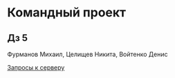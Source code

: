 # Командный проект

## Дз 5

Фурманов Михаил, Целищев Никита, Войтенко Денис

[Запросы к серверу](https://www.postman.com/navigation-astronomer-70181790/workspace/public/collection/17639612-ca8a0c1a-cbb8-4d68-808b-314de79a1551?action=share&creator=17639612)
